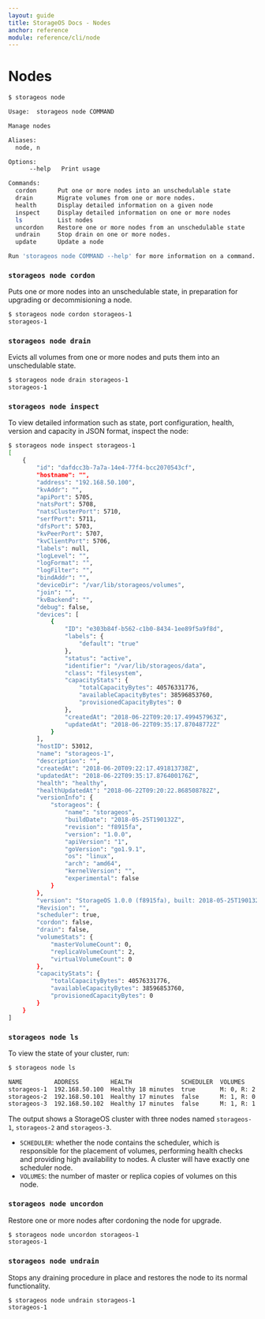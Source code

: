 ```yaml
---
layout: guide
title: StorageOS Docs - Nodes
anchor: reference
module: reference/cli/node
---
```


# Nodes

```bash
$ storageos node

Usage:  storageos node COMMAND

Manage nodes

Aliases:
  node, n

Options:
      --help   Print usage

Commands:
  cordon      Put one or more nodes into an unschedulable state
  drain       Migrate volumes from one or more nodes.
  health      Display detailed information on a given node
  inspect     Display detailed information on one or more nodes
  ls          List nodes
  uncordon    Restore one or more nodes from an unschedulable state
  undrain     Stop drain on one or more nodes.
  update      Update a node

Run 'storageos node COMMAND --help' for more information on a command.
```

### `storageos node cordon`

Puts one or more nodes into an unschedulable state, in preparation for upgrading or
decommisioning a node.

```bash
$ storageos node cordon storageos-1
storageos-1
```

### `storageos node drain`

Evicts all volumes from one or more nodes and puts them into an unschedulable state.

```bash
$ storageos node drain storageos-1
storageos-1
```

### `storageos node inspect`

To view detailed information such as state, port configuration, 
health, version and capacity in JSON format, inspect the node:

```bash
$ storageos node inspect storageos-1
[
    {
        "id": "dafdcc3b-7a7a-14e4-77f4-bcc2070543cf",
        "hostname": "",
        "address": "192.168.50.100",
        "kvAddr": "",
        "apiPort": 5705,
        "natsPort": 5708,
        "natsClusterPort": 5710,
        "serfPort": 5711,
        "dfsPort": 5703,
        "kvPeerPort": 5707,
        "kvClientPort": 5706,
        "labels": null,
        "logLevel": "",
        "logFormat": "",
        "logFilter": "",
        "bindAddr": "",
        "deviceDir": "/var/lib/storageos/volumes",
        "join": "",
        "kvBackend": "",
        "debug": false,
        "devices": [
            {
                "ID": "e303b84f-b562-c1b0-8434-1ee89f5a9f8d",
                "labels": {
                    "default": "true"
                },
                "status": "active",
                "identifier": "/var/lib/storageos/data",
                "class": "filesystem",
                "capacityStats": {
                    "totalCapacityBytes": 40576331776,
                    "availableCapacityBytes": 38596853760,
                    "provisionedCapacityBytes": 0
                },
                "createdAt": "2018-06-22T09:20:17.499457963Z",
                "updatedAt": "2018-06-22T09:35:17.87048772Z"
            }
        ],
        "hostID": 53012,
        "name": "storageos-1",
        "description": "",
        "createdAt": "2018-06-20T09:22:17.491813738Z",
        "updatedAt": "2018-06-22T09:35:17.876400176Z",
        "health": "healthy",
        "healthUpdatedAt": "2018-06-22T09:20:22.868508782Z",
        "versionInfo": {
            "storageos": {
                "name": "storageos",
                "buildDate": "2018-05-25T190132Z",
                "revision": "f8915fa",
                "version": "1.0.0",
                "apiVersion": "1",
                "goVersion": "go1.9.1",
                "os": "linux",
                "arch": "amd64",
                "kernelVersion": "",
                "experimental": false
            }
        },
        "version": "StorageOS 1.0.0 (f8915fa), built: 2018-05-25T190132Z",
        "Revision": "",
        "scheduler": true,
        "cordon": false,
        "drain": false,
        "volumeStats": {
            "masterVolumeCount": 0,
            "replicaVolumeCount": 2,
            "virtualVolumeCount": 0
        },
        "capacityStats": {
            "totalCapacityBytes": 40576331776,
            "availableCapacityBytes": 38596853760,
            "provisionedCapacityBytes": 0
        }
    }
]
```

### `storageos node ls`

To view the state of your cluster, run:

```bash
$ storageos node ls

NAME         ADDRESS         HEALTH              SCHEDULER  VOLUMES     TOTAL    USED   VERSION
storageos-1  192.168.50.100  Healthy 18 minutes  true       M: 0, R: 2  40.58GB  4.88%  1.0.0
storageos-2  192.168.50.101  Healthy 17 minutes  false      M: 1, R: 0  40.58GB  4.88%  1.0.0
storageos-3  192.168.50.102  Healthy 17 minutes  false      M: 1, R: 1  40.58GB  4.88%  1.0.0
```

The output shows a StorageOS cluster with three nodes named
`storageos-1`, `storageos-2` and `storageos-3`.

- `SCHEDULER`: whether the node contains the scheduler, which is responsible for
  the placement of volumes, performing health checks and providing high
  availability to nodes. A cluster will have exactly one scheduler node.
- `VOLUMES`: the number of master or replica copies of volumes on this node.

### `storageos node uncordon`

Restore one or more nodes after cordoning the node for upgrade.

```bash
$ storageos node uncordon storageos-1
storageos-1
```

### `storageos node undrain`

Stops any draining procedure in place and restores the node to its normal functionality.

```bash
$ storageos node undrain storageos-1 
storageos-1
```
